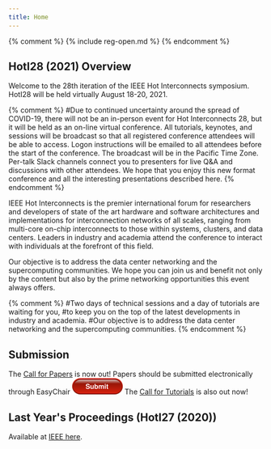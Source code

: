 ```yaml
---
title: Home
---
```


{% comment %}
{% include reg-open.md %}
{% endcomment %}

## HotI28 (2021) Overview

Welcome to the 28th iteration of the IEEE Hot Interconnects
symposium. HotI28 will be held virtually August 18-20, 2021. 

{% comment %}
#Due to continued uncertainty around the spread of COVID-19, there will not be an in-person event for Hot Interconnects 28, but it will be held as an on-line virtual conference. All tutorials, keynotes, and sessions will be broadcast  so that all registered conference attendees will be able to access. Logon instructions will be emailed to all  attendees before the start of the conference. The broadcast will be in the Pacific Time Zone.  Per-talk Slack channels connect you to presenters for live Q&A and discussions with other attendees.  We hope that you enjoy this new format conference and all the interesting presentations described here. 
{% endcomment %}

IEEE Hot Interconnects is the premier international forum for researchers
and developers of state of the art hardware and software architectures and
implementations for interconnection networks of all scales, ranging from
multi-core on-chip interconnects to those within systems, clusters, and
data centers. Leaders in industry and academia attend the conference to
interact with individuals at the forefront of this field.

Our objective is to address the data center networking and the supercomputing
communities. We hope you can join us and benefit not only by the content
but also by the prime networking opportunities this event always offers.

{% comment %}
#Two days of technical sessions and a day of tutorials are waiting for you,
#to keep you on the top of the latest developments in industry and academia.
#Our objective is to address the data center networking and the supercomputing communities.
{% endcomment %}

## Submission

The [Call for Papers](call-for-papers.html) is now out!
Papers should be submitted electronically through EasyChair [![Submit Paper](assets/img/red-submit-button-md.png)](https://easychair.org/my/conference?conf=hoti28)
The [Call for Tutorials](call-for-tutorials.html) is also out now!


## Last Year's Proceedings (HotI27 (2020))

Available at [IEEE here](https://ieeexplore.ieee.org/xpl/conhome/9186549/proceeding).
